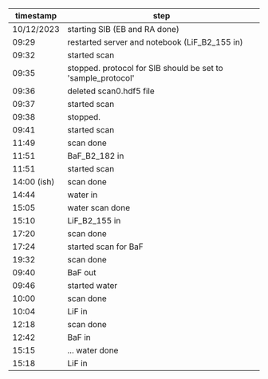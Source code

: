timestamp | step
--- | ---
10/12/2023 | starting SIB (EB and RA done)
09:29 | restarted server and notebook (LiF_B2_155 in)
09:32 | started scan
09:35 | stopped. protocol for SIB should be set to 'sample_protocol'
09:36 | deleted scan0.hdf5 file
09:37 | started scan 
09:38 | stopped.
09:41 | started scan
11:49 | scan done
11:51 | BaF_B2_182 in
11:51 | started scan
14:00 (ish) | scan done
14:44 | water in
15:05 | water scan done
15:10 | LiF_B2_155 in
17:20 | scan done
17:24 | started scan for BaF
19:32 | scan done
09:40 | BaF out
09:46 | started water
10:00 | scan done
10:04 | LiF in
12:18 | scan done
12:42 | BaF in
15:15 | ... water done
15:18 | LiF in
